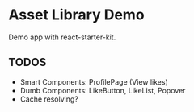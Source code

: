 # Asset Library Demo
Demo app with react-starter-kit.

## TODOS
- Smart Components: ProfilePage (View likes)
- Dumb Components: LikeButton, LikeList, Popover
- Cache resolving?